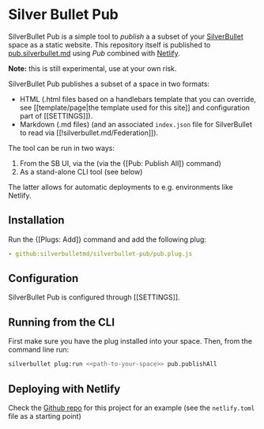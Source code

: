 # Silver Bullet Pub
SilverBullet Pub is a simple tool to _publish_ a a subset of your [SilverBullet](https://silverbullet.md) space as a static website. This repository itself is published to [pub.silverbullet.md](https://publish.silverbullet.md) using _Pub_ combined with [Netlify](https://netlify.com/).

**Note:** this is still experimental, use at your own risk.

SilverBullet Pub publishes a subset of a space in two formats:

- HTML (.html files based on a handlebars template that you can override, see [[template/page|the template used for this site]] and configuration part of [[SETTINGS]]).
- Markdown (.md files) (and an associated `index.json` file for SilverBullet to read via [[!silverbullet.md/Federation]]).

The tool can be run in two ways:

1. From the SB UI, via the (via the {[Pub: Publish All]} command)
2. As a stand-alone CLI tool (see below)

The latter allows for automatic deployments to e.g. environments like Netlify.

## Installation

Run the {[Plugs: Add]} command and add the following plug:

```yaml
- github:silverbulletmd/silverbullet-pub/pub.plug.js
```

## Configuration

SilverBullet Pub is configured through [[SETTINGS]].

## Running from the CLI

First make sure you have the plug installed into your space. Then, from the command line run:

```bash
silverbullet plug:run <<path-to-your-space>> pub.publishAll
```

## Deploying with Netlify
Check the [Github repo](https://github.com/silverbulletmd/silverbullet-pub) for this project for an example (see the `netlify.toml` file as a starting point)